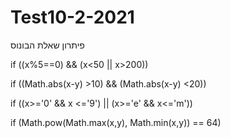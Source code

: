 # Test10-2-2021
פיתרון שאלת הבונוס

if ((x%5==0) && (x<50 || x>200))

if ((Math.abs(x-y) >10) && (Math.abs(x-y) <20))

if ((x>='0' && x <='9') || (x>='e' && x<='m'))

if (Math.pow(Math.max(x,y), Math.min(x,y)) == 64)
